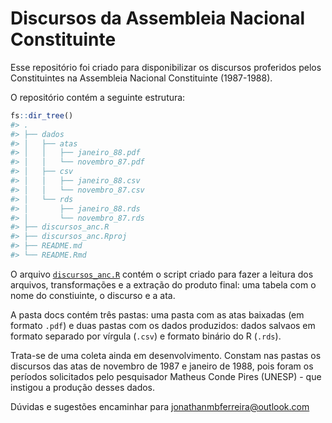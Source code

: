 
<!-- README.md is generated from README.Rmd. Please edit that file -->

# Discursos da Assembleia Nacional Constituinte

<!-- badges: start -->
<!-- badges: end -->

Esse repositório foi criado para disponibilizar os discursos proferidos
pelos Constituintes na Assembleia Nacional Constituinte (1987-1988).

O repositório contém a seguinte estrutura:

``` r
fs::dir_tree()
#> .
#> ├── dados
#> │   ├── atas
#> │   │   ├── janeiro_88.pdf
#> │   │   └── novembro_87.pdf
#> │   ├── csv
#> │   │   ├── janeiro_88.csv
#> │   │   └── novembro_87.csv
#> │   └── rds
#> │       ├── janeiro_88.rds
#> │       └── novembro_87.rds
#> ├── discursos_anc.R
#> ├── discursos_anc.Rproj
#> ├── README.md
#> └── README.Rmd
```

O arquivo [`discursos_anc.R`](discursos_anc.R) contém o script criado
para fazer a leitura dos arquivos, transformações e a extração do
produto final: uma tabela com o nome do constiuinte, o discurso e a ata.

A pasta docs contém três pastas: uma pasta com as atas baixadas (em
formato `.pdf`) e duas pastas com os dados produzidos: dados salvaos em
formato separado por vírgula (`.csv`) e formato binário do R (`.rds`).

Trata-se de uma coleta ainda em desenvolvimento. Constam nas pastas os
discursos das atas de novembro de 1987 e janeiro de 1988, pois foram os
períodos solicitados pelo pesquisador Matheus Conde Pires (UNESP) - que
instigou a produção desses dados.

Dúvidas e sugestões encaminhar para <jonathanmbferreira@outlook.com>
